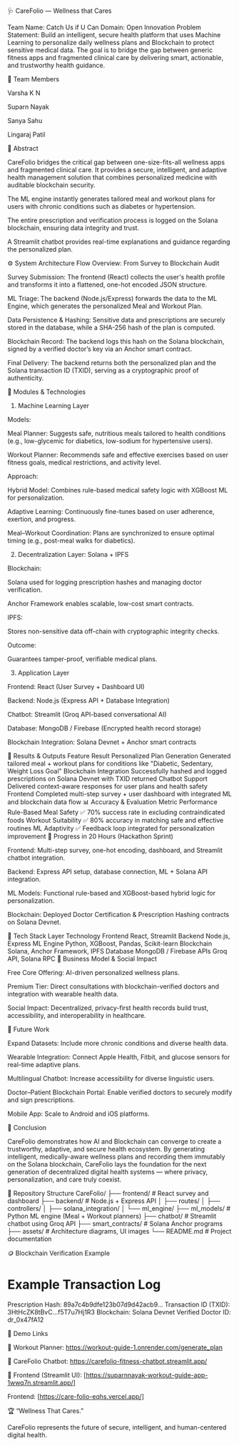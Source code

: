

🩺 CareFolio — Wellness that Cares

Team Name: Catch Us if U Can
Domain: Open Innovation
Problem Statement: Build an intelligent, secure health platform that uses Machine Learning to personalize daily wellness plans and Blockchain to protect sensitive medical data.
The goal is to bridge the gap between generic fitness apps and fragmented clinical care by delivering smart, actionable, and trustworthy health guidance.

👥 Team Members

Varsha K N

Suparn Nayak

Sanya Sahu

Lingaraj Patil

🧠 Abstract

CareFolio bridges the critical gap between one-size-fits-all wellness apps and fragmented clinical care. It provides a secure, intelligent, and adaptive health management solution that combines personalized medicine with auditable blockchain security.

The ML engine instantly generates tailored meal and workout plans for users with chronic conditions such as diabetes or hypertension.

The entire prescription and verification process is logged on the Solana blockchain, ensuring data integrity and trust.

A Streamlit chatbot provides real-time explanations and guidance regarding the personalized plan.

⚙️ System Architecture
Flow Overview: From Survey to Blockchain Audit

Survey Submission:
The frontend (React) collects the user's health profile and transforms it into a flattened, one-hot encoded JSON structure.

ML Triage:
The backend (Node.js/Express) forwards the data to the ML Engine, which generates the personalized Meal and Workout Plan.

Data Persistence & Hashing:
Sensitive data and prescriptions are securely stored in the database, while a SHA-256 hash of the plan is computed.

Blockchain Record:
The backend logs this hash on the Solana blockchain, signed by a verified doctor’s key via an Anchor smart contract.

Final Delivery:
The backend returns both the personalized plan and the Solana transaction ID (TXID), serving as a cryptographic proof of authenticity.

🧩 Modules & Technologies
1. Machine Learning Layer

Models:

Meal Planner: Suggests safe, nutritious meals tailored to health conditions (e.g., low-glycemic for diabetics, low-sodium for hypertensive users).

Workout Planner: Recommends safe and effective exercises based on user fitness goals, medical restrictions, and activity level.

Approach:

Hybrid Model: Combines rule-based medical safety logic with XGBoost ML for personalization.

Adaptive Learning: Continuously fine-tunes based on user adherence, exertion, and progress.

Meal–Workout Coordination: Plans are synchronized to ensure optimal timing (e.g., post-meal walks for diabetics).

2. Decentralization Layer: Solana + IPFS

Blockchain:

Solana used for logging prescription hashes and managing doctor verification.

Anchor Framework enables scalable, low-cost smart contracts.

IPFS:

Stores non-sensitive data off-chain with cryptographic integrity checks.

Outcome:

Guarantees tamper-proof, verifiable medical plans.

3. Application Layer

Frontend: React (User Survey + Dashboard UI)

Backend: Node.js (Express API + Database Integration)

Chatbot: Streamlit (Groq API-based conversational AI)

Database: MongoDB / Firebase (Encrypted health record storage)

Blockchain Integration: Solana Devnet + Anchor smart contracts

🧪 Results & Outputs
Feature	Result
Personalized Plan Generation	Generated tailored meal + workout plans for conditions like "Diabetic, Sedentary, Weight Loss Goal"
Blockchain Integration	Successfully hashed and logged prescriptions on Solana Devnet with TXID returned
Chatbot Support	Delivered context-aware responses for user plans and health safety
Frontend	Completed multi-step survey + user dashboard with integrated ML and blockchain data flow
📊 Accuracy & Evaluation
Metric	Performance
Rule-Based Meal Safety	✅ 70% success rate in excluding contraindicated foods
Workout Suitability	✅ 80% accuracy in matching safe and effective routines
ML Adaptivity	✅ Feedback loop integrated for personalization improvement
🚀 Progress in 20 Hours (Hackathon Sprint)

Frontend: Multi-step survey, one-hot encoding, dashboard, and Streamlit chatbot integration.

Backend: Express API setup, database connection, ML + Solana API integration.

ML Models: Functional rule-based and XGBoost-based hybrid logic for personalization.

Blockchain: Deployed Doctor Certification & Prescription Hashing contracts on Solana Devnet.

🧩 Tech Stack
Layer	Technology
Frontend	React, Streamlit
Backend	Node.js, Express
ML Engine	Python, XGBoost, Pandas, Scikit-learn
Blockchain	Solana, Anchor Framework, IPFS
Database	MongoDB / Firebase
APIs	Groq API, Solana RPC
💼 Business Model & Social Impact

Free Core Offering: AI-driven personalized wellness plans.

Premium Tier: Direct consultations with blockchain-verified doctors and integration with wearable health data.

Social Impact: Decentralized, privacy-first health records build trust, accessibility, and interoperability in healthcare.

🔮 Future Work

Expand Datasets: Include more chronic conditions and diverse health data.

Wearable Integration: Connect Apple Health, Fitbit, and glucose sensors for real-time adaptive plans.

Multilingual Chatbot: Increase accessibility for diverse linguistic users.

Doctor–Patient Blockchain Portal: Enable verified doctors to securely modify and sign prescriptions.

Mobile App: Scale to Android and iOS platforms.

🏁 Conclusion

CareFolio demonstrates how AI and Blockchain can converge to create a trustworthy, adaptive, and secure health ecosystem.
By generating intelligent, medically-aware wellness plans and recording them immutably on the Solana blockchain, CareFolio lays the foundation for the next generation of decentralized digital health systems — where privacy, personalization, and care truly coexist.

🧱 Repository Structure
CareFolio/
├── frontend/                   # React survey and dashboard
├── backend/                    # Node.js + Express API
│   ├── routes/
│   ├── controllers/
│   ├── solana_integration/
│   └── ml_engine/
├── ml_models/                  # Python ML engine (Meal + Workout planners)
├── chatbot/                    # Streamlit chatbot using Groq API
├── smart_contracts/            # Solana Anchor programs
├── assets/                     # Architecture diagrams, UI images
└── README.md                   # Project documentation

🪙 Blockchain Verification Example
# Example Transaction Log
Prescription Hash: 89a7c4b9dfe123b07d9d42acb9...
Transaction ID (TXID): 3HtHcZK8tBvC...f5T7u7Hj1R3
Blockchain: Solana Devnet
Verified Doctor ID: dr_0x47fA12

🧩 Demo Links

🧠 Workout Planner: https://workout-guide-1.onrender.com/generate_plan

💬 CareFolio Chatbot: https://carefolio-fitness-chatbot.streamlit.app/

🎨 Frontend (Streamlit UI): [https://suparnnayak-workout-guide-app-1wwq7n.streamlit.app/]

Frontend: [https://care-folio-eqhs.vercel.app/]

🏆 “Wellness That Cares.”

CareFolio represents the future of secure, intelligent, and human-centered digital health.
